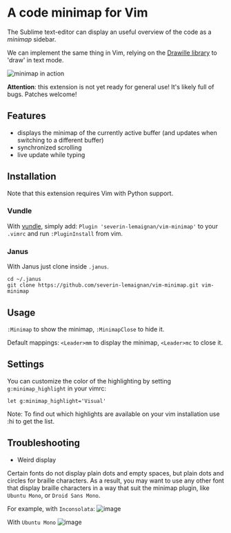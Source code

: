 A code minimap for Vim
======================

The Sublime text-editor can display an useful overview of the code as a
*minimap* sidebar.

We can implement the same thing in Vim, relying on the [Drawille
library](https://github.com/asciimoo/drawille) to 'draw' in text mode.

![minimap in action](http://picdrop.t3lab.com/qqpdtsbTow.gif)

**Attention**: this extension is not yet ready for general use! It's 
likely full of bugs. Patches welcome!

Features
--------

- displays the minimap of the currently active buffer (and updates when
  switching to a different buffer)
- synchronized scrolling
- live update while typing

Installation
------------

Note that this extension requires Vim with Python support.

### Vundle

With [vundle](https://github.com/gmarik/Vundle.vim), simply add: `Plugin
'severin-lemaignan/vim-minimap'` to your `.vimrc` and run `:PluginInstall` from
vim.

### Janus

With Janus just clone inside ```.janus```.

```
cd ~/.janus
git clone https://github.com/severin-lemaignan/vim-minimap.git vim-minimap
```

Usage
-----

`:Minimap` to show the minimap, `:MinimapClose` to hide it.

Default mappings: `<Leader>mm` to display the minimap, `<Leader>mc` to close it.

Settings
--------

You can customize the color of the highlighting by setting `g:minimap_highlight` in your vimrc:

`let g:minimap_highlight='Visual'`

Note: To find out which highlights are available on your vim installation use :hi to get the list.

Troubleshooting
---------------

- Weird display

Certain fonts do not display plain dots and empty spaces, but
plain dots and circles for braille characters. As a result, you may want to use
any other font that display braille characters in a way that suit the minimap
plugin, like `Ubuntu Mono`, or `Droid Sans Mono`.

For example, with `Inconsolata`:
![image](https://cloud.githubusercontent.com/assets/7250745/8083430/c48e5c44-0f84-11e5-9cba-20d7e2eac0c5.png)

With `Ubuntu Mono`
![image](https://cloud.githubusercontent.com/assets/7250745/8083436/d4aaf9d4-0f84-11e5-9383-cb02bba384bc.png)

